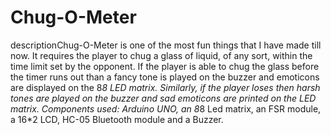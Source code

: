 # Chug-O-Meter
descriptionChug-O-Meter is one of the most fun things that I have made till now. It requires the player to chug a glass of liquid, of any sort, within the time limit set by the opponent. If the player is able to chug the glass before the timer runs out than a fancy tone is played on the buzzer and emoticons are displayed on the 8*8 LED matrix. Similarly, if the player loses then harsh tones are played on the buzzer and sad emoticons are printed on the LED matrix. Components used: Arduino UNO, an 8*8 Led matrix, an FSR module, a 16*2 LCD, HC-05 Bluetooth module and a Buzzer.
